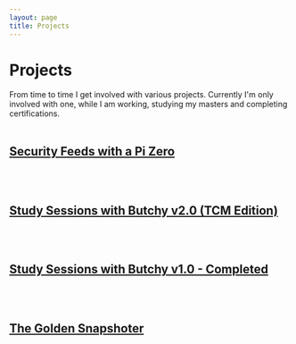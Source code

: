 ```yaml
---
layout: page
title: Projects
---
```


# Projects
From time to time I get involved with various projects. Currently I'm only involved with one, while I am working, studying my masters and completing certifications.
<br /><br />
## [Security Feeds with a Pi Zero](https://pwnagebybutchy.github.io/2020/05/pi-zero-security-feed/)

<br /><br />
## [Study Sessions with Butchy v2.0 (TCM Edition)](https://pwnagebybutchy.github.io/2020/02/study-sessions-with-butchy-(TCM-Edition)/)

<br /><br />
## [Study Sessions with Butchy v1.0 - Completed](https://pwnageByButchy.github.io/2019/09/study-sessions-with-butchy/)

<br /><br />
## [The Golden Snapshoter](https://pwnageByButchy.github.io/2019/12/the-golden-snapshoter/)

